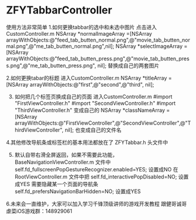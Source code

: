 # ZFYTabbarController
使用方法非常简单
1.如何更换tabbar的选中和未选中图片
点击进入CustomController.m
NSArray *normalImageArray =[NSArray arrayWithObjects:@"feed_tab_butten_normal.png",@"movie_tab_butten_normal.png",@"me_tab_butten_normal.png",nil];
NSArray *selectImageArray =[NSArray arrayWithObjects:@"feed_tab_butten_press.png",@"movie_tab_butten_press.png",@"me_tab_butten_press.png", nil];
替换成自己的两套图片

2.如何更换tabar的标题
进入CustomController.m
NSArray *titleArray =[NSArray arrayWithObjects:@"first",@"second",@"third", nil];

3. 如何把几个标签页换成自己的页面
进入CustomController.m
#import "FirstViewController.h"
#import "SecondViewController.h"
#import "ThirdViewController.h"
变成自己的
NSArray  *classNameArray =[NSArray arrayWithObjects:@"FirstViewController",@"SecondViewController",@"ThirdViewController", nil];
也变成自己的文件名


4.其他修改导航条或标签栏的基本用法都放在了
ZFYTabbar.h  头文件中

<!--//导航栏色调设置-->
<!--#define Nav_tintColor             [UIColor colorWithRed:200.0/255.0 green:100.0/255.0 blue:100.0/255.0 alpha:1];-->
<!--导航栏的背景颜色-->
<!--#define Nav_background_Color      [UIColor colorWithRed:10.0/255.0 green:10.0/255.0 blue:10.0/255.0 alpha:1]-->
<!--导航栏的标题字体大小-->
<!--#define Nav_Title_Font            [UIFont boldSystemFontOfSize:16]-->
<!--导航栏的标题颜色-->
<!--#define Nav_Title_Color           [UIColor colorWithRed:200.0/255.0 green:200.0/255.0 blue:200.0/255.0 alpha:1]-->
<!--设置返回按钮的图片-->
<!--#define Nav_back_icon             [[UIImage imageNamed:@"back_Icon.png"] -->
<!---->
<!---->
<!--#pragma mark  ---Tabbar   config-->
<!-- 字体未选中颜色设置-->
<!--#define Tab_TITLE_NORMAL_COLOR   [UIColor colorWithRed:20/255.0 green:20/255.0 blue:120/255.0 alpha:1]-->
<!-- 字体已选中颜色设置-->
<!--#define Tab_TITLE_SELECTED_COLOR [UIColor colorWithRed:20/255.0 green:152/255.0 blue:172/255.0 alpha:1]-->
<!--字体的大小样式设置-->
<!--#define Tab_TITLE_FONT           [UIFont fontWithName:@"AmericanTypewriter" size:14.0f]-->
<!--标签栏的背景颜色设置-->
<!--#define Tab_BAR__BACK_CLOLOR     [UIColor blackColor];-->
<!---->

5. 默认自带右滑全屏返回，如果不需要此功能，BaseNavigationViewController.m 文件中
self.fd_fullscreenPopGestureRecognizer.enabled=YES; 设置成NO
在RootViewController.m 文件中把    self.fd_interactivePopDisabled=NO; 设置成YES
需要隐藏某一个页面的导航条
self.fd_prefersNavigationBarHidden=NO; 设置成YES

6.未来会一直维护，大家可以加入学习千锋顶级讲师的游戏开发教程 
跟健哥诚哥虐菜iOS游戏群：148929061   
